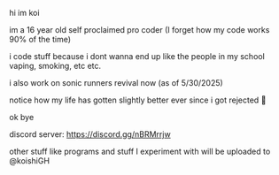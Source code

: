 hi im koi

im a 16 year old self proclaimed pro coder (I forget how my code works 90% of the time)

i code stuff because i dont wanna end up like the people in my school vaping, smoking, etc etc.

i also work on sonic runners revival now (as of 5/30/2025)

notice how my life has gotten slightly better ever since i got rejected :pray:

ok bye

discord server: https://discord.gg/nBRMrrjw

other stuff like programs and stuff I experiment with will be uploaded to @koishiGH
